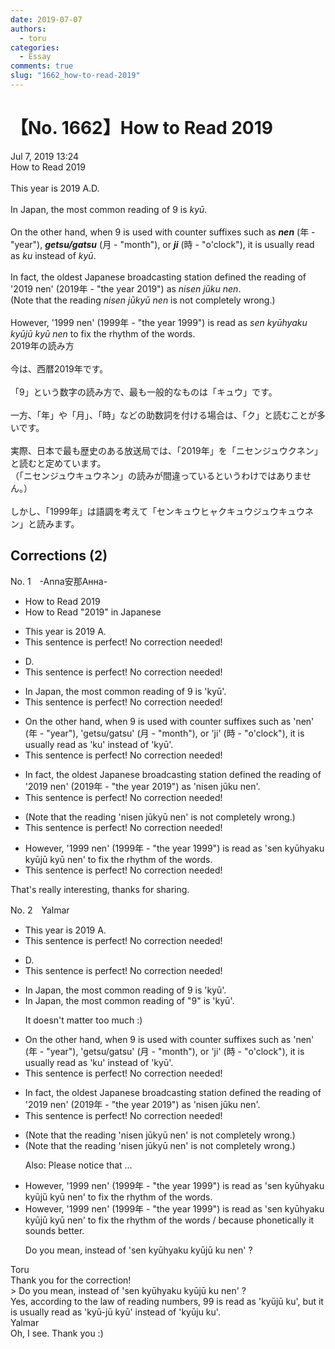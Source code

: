 ```yaml
---
date: 2019-07-07
authors:
  - toru
categories:
  - Essay
comments: true
slug: "1662_how-to-read-2019"
---
```


# 【No. 1662】How to Read 2019
<div class="date">Jul 7, 2019 13:24</div>
<div id="post"><div id="body_show_ori">
How to Read 2019<br/><br/>This year is 2019 A.D.<br/><br/>In Japan, the most common reading of 9 is <em>kyū</em>.<br/><br/>On the other hand, when 9 is used with counter suffixes such as <strong><em>nen</em></strong> (年 - "year"), <strong><em>getsu/gatsu</em></strong> (月 - "month"), or <strong><em>ji</em></strong> (時 - "o'clock"), it is usually read as <em>ku</em> instead of <em>kyū</em>.<br/><br/>In fact, the oldest Japanese broadcasting station defined the reading of '2019 nen' (2019年 - "the year 2019") as <em>nisen jūku nen</em>.<br/>(Note that the reading <em>nisen jūkyū nen</em> is not completely wrong.)<br/><br/>However, '1999 nen' (1999年 - "the year 1999") is read as <em>sen kyūhyaku kyūjū kyū nen</em> to fix the rhythm of the words. 
</div></div>

<!-- more -->

<div id="post_ja"><div id="body_show_mo">
2019年の読み方<br/><br/>今は、西暦2019年です。<br/><br/>「9」という数字の読み方で、最も一般的なものは「キュウ」です。<br/><br/>一方、「年」や「月」、「時」などの助数詞を付ける場合は、「ク」と読むことが多いです。<br/><br/>実際、日本で最も歴史のある放送局では、「2019年」を「ニセンジュウクネン」と読むと定めています。<br/>（「ニセンジュウキュウネン」の読みが間違っているというわけではありません。）<br/><br/>しかし、「1999年」は語調を考えて「センキュウヒャクキュウジュウキュウネン」と読みます。
</div></div>

## Corrections (2)
<div id="block"><div class="first_name"> No. 1　<span class="just_name">-Anna安那Анна-</span></div><div id="block2">
<ul class="correction_field">
<li class="incorrect">How to Read 2019</li>
<li class="corrected correct">
How to Read "2019" in Japanese
</li>
</ul>
<ul class="correction_field">
<li class="incorrect">This year is 2019 A.</li>
<li class="corrected perfect">This sentence is perfect! No correction needed!</li>
</ul>
<ul class="correction_field">
<li class="incorrect">D.</li>
<li class="corrected perfect">This sentence is perfect! No correction needed!</li>
</ul>
<ul class="correction_field">
<li class="incorrect">In Japan, the most common reading of 9 is 'kyū'.</li>
<li class="corrected perfect">This sentence is perfect! No correction needed!</li>
</ul>
<ul class="correction_field">
<li class="incorrect">On the other hand, when 9 is used with counter suffixes such as 'nen' (年 - "year"), 'getsu/gatsu' (月 - "month"), or 'ji' (時 - "o'clock"), it is usually read as 'ku' instead of 'kyū'.</li>
<li class="corrected perfect">This sentence is perfect! No correction needed!</li>
</ul>
<ul class="correction_field">
<li class="incorrect">In fact, the oldest Japanese broadcasting station defined the reading of '2019 nen' (2019年 - "the year 2019") as 'nisen jūku nen'.</li>
<li class="corrected perfect">This sentence is perfect! No correction needed!</li>
</ul>
<ul class="correction_field">
<li class="incorrect">(Note that the reading 'nisen jūkyū nen' is not completely wrong.)</li>
<li class="corrected perfect">This sentence is perfect! No correction needed!</li>
</ul>
<ul class="correction_field">
<li class="incorrect">However, '1999 nen' (1999年 - "the year 1999") is read as 'sen kyūhyaku kyūjū kyū nen' to fix the rhythm of the words.</li>
<li class="corrected perfect">This sentence is perfect! No correction needed!</li>
</ul>
<p class="comment_small">
 That's really interesting, thanks for sharing.
</p>

</div></div>
<div id="block"><div class="first_name"> No. 2　<span class="just_name">Yalmar</span></div><div id="block2">
<ul class="correction_field">
<li class="incorrect">This year is 2019 A.</li>
<li class="corrected perfect">This sentence is perfect! No correction needed!</li>
</ul>
<ul class="correction_field">
<li class="incorrect">D.</li>
<li class="corrected perfect">This sentence is perfect! No correction needed!</li>
</ul>
<ul class="correction_field">
<li class="incorrect">In Japan, the most common reading of 9 is 'kyū'.</li>
<li class="corrected correct">
In Japan, the most common reading of <span class="f_red">"</span>9<span class="f_red">"</span> is 'kyū'.
<p class="correction_comment">It doesn't matter too much :)</p>
</li>
</ul>
<ul class="correction_field">
<li class="incorrect">On the other hand, when 9 is used with counter suffixes such as 'nen' (年 - "year"), 'getsu/gatsu' (月 - "month"), or 'ji' (時 - "o'clock"), it is usually read as 'ku' instead of 'kyū'.</li>
<li class="corrected perfect">This sentence is perfect! No correction needed!</li>
</ul>
<ul class="correction_field">
<li class="incorrect">In fact, the oldest Japanese broadcasting station defined the reading of '2019 nen' (2019年 - "the year 2019") as 'nisen jūku nen'.</li>
<li class="corrected perfect">This sentence is perfect! No correction needed!</li>
</ul>
<ul class="correction_field">
<li class="incorrect">(Note that the reading 'nisen jūkyū nen' is not completely wrong.)</li>
<li class="corrected correct">
(Note that the reading 'nisen jūkyū nen' is not completely wrong.)
<p class="correction_comment">Also: Please notice that ...</p>
</li>
</ul>
<ul class="correction_field">
<li class="incorrect">However, '1999 nen' (1999年 - "the year 1999") is read as 'sen kyūhyaku kyūjū kyū nen' to fix the rhythm of the words.</li>
<li class="corrected correct">
However, '1999 nen' (1999年 - "the year 1999") is read as 'sen kyūhyaku kyūjū kyū nen' <span class="f_blue">to fix the rhythm of the words / because phonetically it sounds better</span>.
<p class="correction_comment">Do you mean, instead of 'sen kyūhyaku kyūjū ku nen' ?</p>
</li>
</ul>
</div><div class="name"><span class="just_name">Toru</span><br>
Thank you for the correction!<br/>&gt; Do you mean, instead of 'sen kyūhyaku kyūjū ku nen' ?<br/>Yes, according to the law of reading numbers, 99 is read as 'kyūjū ku', but it is usually read as 'kyū-jū kyū' instead of 'kyūju ku'.
</div>
<div class="name"><span class="just_name">Yalmar</span><br>
Oh, I see. Thank you :)
</div>
</div>
